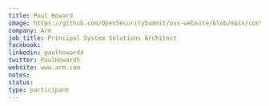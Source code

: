 ```yaml
---
title: Paul Howard
image: https://github.com/OpenSecuritySummit/oss-website/blob/main/content/participant/images/paulhowardpng.png?raw=true
company: Arm
job_title: Principal System Solutions Architect
facebook:
linkedin: paulhoward4
twitter: PaulHoward5
website: www.arm.com
notes:
status: 
type: participant
---
```

